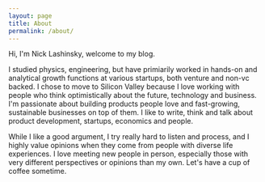 ```yaml
---
layout: page
title: About
permalink: /about/
---
```


Hi, I'm Nick Lashinsky, welcome to my blog. 


I studied physics, engineering, but have primiarily worked in hands-on and analytical growth functions at various startups, both venture and non-vc backed. I chose to move to Silicon Valley because I love working with people who think optimistically about the future, technology and business. I'm passionate about building products people love and fast-growing, sustainable businesses on top of them. I like to write, think and talk about product development, startups, economics and people. 

While I like a good argument, I try really hard to listen and process, and I highly value opinions when they come from people with diverse life experiences. I love meeting new people in person, especially those with very different perspectives or opinions than my own. Let's have a cup of coffee sometime.

